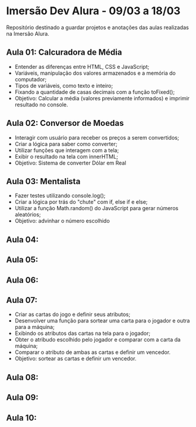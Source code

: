 # Imersão Dev Alura - 09/03 a 18/03

Repositório destinado a guardar projetos e anotações das aulas realizadas na Imersão Alura.

## Aula 01: Calcuradora de Média
- Entender as diferenças entre HTML, CSS e JavaScript;
- Variáveis, manipulação dos valores armazenados e a memória do computador;
- Tipos de variáveis, como texto e inteiro;
- Fixando a quantidade de casas decimais com a função toFixed();
- Objetivo: Calcular a média (valores previamente informados) e imprimir resultado no console.

## Aula 02: Conversor de Moedas
- Interagir com usuário para receber os preços a serem convertidos;
- Criar a lógica para saber como converter;
- Utilizar funções que interagem com a tela;
- Exibir o resultado na tela com innerHTML;
- Objetivo: Sistema de converter Dólar em Real

## Aula 03: Mentalista
- Fazer testes utilizando console.log();
- Criar a lógica por trás do "chute" com if, else if e else;
- Utilizar a função Math.random() do JavaScript para gerar números aleatórios;
- Objetivo: advinhar o número escolhido

## Aula 04:

## Aula 05:

## Aula 06:

## Aula 07:
- Criar as cartas do jogo e definir seus atributos;
- Desenvolver uma função para sortear uma carta para o jogador e outra para a máquina;
- Exibindo os atributos das cartas na tela para o jogador;
- Obter o atribudo escolhido pelo jogador e comparar com a carta da máquina;
- Comparar o atributo de ambas as cartas e definir um vencedor.
- Objetivo: sortear as cartas e definir um vencedor.

## Aula 08:

## Aula 09:

## Aula 10:
